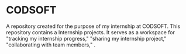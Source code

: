# CODSOFT
A repository created for the purpose of my internship at CODSOFT. This repository contains a Internship projects. It serves as a workspace for  "tracking my internship progress," "sharing my internship project," "collaborating with team members," .
